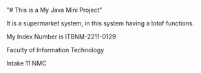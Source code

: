 "# This is a My Java Mini Project" 

It is a supermarket system, in this system having a lotof functions.

My Index Number is ITBNM-2211-0129

Faculty of Information Technology

Intake 11 NMC
